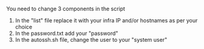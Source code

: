 You need to change 3 components in the script
1. In the "list" file replace it with your infra IP and/or hostnames as per your choice
2. In the password.txt add your "password"
3. In the autossh.sh file, change the user to your "system user"
